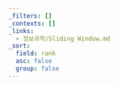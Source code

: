 ```yaml
---
_filters: []
_contexts: []
_links:
  - 정보과학/Sliding Window.md
_sort:
  field: rank
  asc: false
  group: false
---
```

